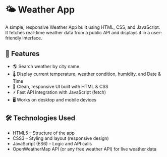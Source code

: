 # 🌤️ Weather App

A simple, responsive Weather App built using HTML, CSS, and JavaScript.  
It fetches real-time weather data from a public API and displays it in a user-friendly interface.



## 🚀 Features

- 🌎 Search weather by city name  
- 🌡️ Display current temperature, weather condition, humidity, and Date & Time  
- 🎨 Clean, responsive UI built with HTML & CSS  
- ⚡ Fast API integration with JavaScript (fetch)  
- 🖥 Works on desktop and mobile devices  



## 🛠️ Technologies Used

- HTML5 – Structure of the app  
- CSS3 – Styling and layout (responsive design)  
- JavaScript (ES6) – Logic and API calls  
- OpenWeatherMap API (or any free weather API) for live weather data  





